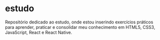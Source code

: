 # estudo 
Repositório dedicado ao estudo, onde estou inserindo exercícios práticos para aprender, praticar e consolidar meu conhecimento em HTML5, CSS3, JavaScript, React e React Native.